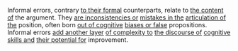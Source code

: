 
Informal errors, contrary [to their formal](2/1/1/1/3/2/_Formal-Casual) counterparts, relate to [the content of](3/1/3/3/1/2/3/1/1/.Raw%20Materials) the argument. They [are inconsistencies or](2/2/2/1/3/3/3/_Concordance-Discordance) [mistakes in the](2/2/2/3/1/1/.Formal%20Errors) [articulation of the](3/1/1/2/1/1/2/3/3/.Comprehension%20of%20Speech) position, often born [out of cognitive](2/1/3/3/1/3/.Cognitive) [biases or false](2/2/3/1/_Bias-Neutral) propositions. Informal errors [add another layer](3/1/1/1/1/2/2/3/2/.Layered) [of complexity to](1/2/2/2/2/1/1/3/.Complexity) [the discourse of](3/2/1/2/2/2/.Discussion) [cognitive skills and](2/1/3/3/1/3/.Cognitive) [their potential for](3/1/3/3/2/1/1/.Production%20Capacity) improvement.

